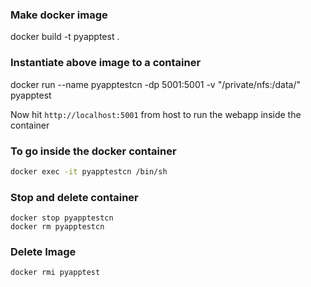 ### Make docker image
docker build -t pyapptest .

### Instantiate above image to a container
docker run --name pyapptestcn -dp 5001:5001 -v "/private/nfs:/data/" pyapptest

Now hit `http://localhost:5001` from host to run the webapp inside the container

### To go inside the docker container

```bash
docker exec -it pyapptestcn /bin/sh
```
### Stop and delete container
```
docker stop pyapptestcn
docker rm pyapptestcn
```

### Delete Image
```
docker rmi pyapptest
```
